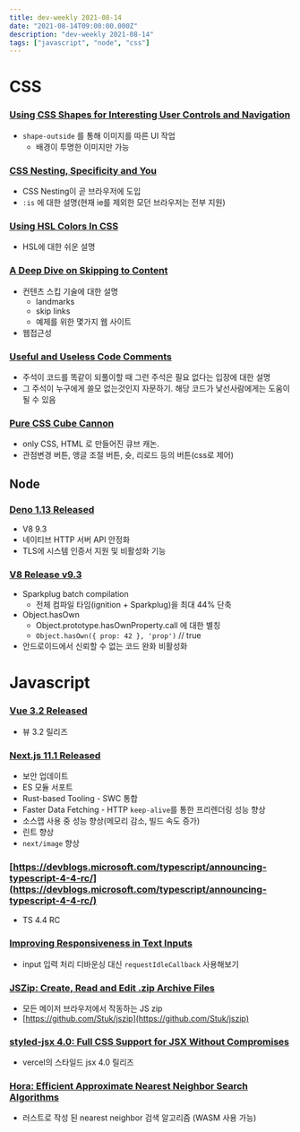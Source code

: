 ```yaml
---
title: dev-weekly 2021-08-14
date: "2021-08-14T09:00:00.000Z"
description: "dev-weekly 2021-08-14"
tags: ["javascript", "node", "css"]
---
```


# CSS

### [Using CSS Shapes for Interesting User Controls and Navigation](https://css-tricks.com/using-css-shapes-for-interesting-user-controls-and-navigation)

- `shape-outside` 를 통해 이미지를 따른 UI 작업
    - 배경이 투명한 이미지만 가능

### [CSS Nesting, Specificity and You](https://kilianvalkhof.com/2021/css-html/css-nesting-specificity-and-you)

- CSS Nesting이 곧 브라우저에 도입
- `:is` 에 대한 설명(현재 ie를 제외한 모던 브라우저는 전부 지원)

### [Using HSL Colors In CSS](https://www.smashingmagazine.com/2021/07/hsl-colors-css)

- HSL에 대한 쉬운 설명

### [A Deep Dive on Skipping to Content](https://css-tricks.com/a-deep-dive-on-skipping-to-content)

- 컨텐츠 스킵 기술에 대한 설명
    - landmarks
    - skip links
    - 예제를 위한 몇가지 웹 사이트
- 웹접근성

### [Useful and Useless Code Comments](https://blog.jim-nielsen.com/2021/useful-and-usless-code-comments)

- 주석이 코드를 똑같이 되풀이할 때 그런 주석은 필요 없다는 입장에 대한 설명
- 그 주석이 누구에게 쓸모 없는것인지 자문하기. 해당 코드가 낯선사람에게는 도움이 될 수 있음

### [Pure CSS Cube Cannon](https://codepen.io/amit_sheen/pen/BaRqKJb)

- only CSS, HTML 로 만들어진 큐브 캐논.
- 관점변경 버튼, 앵글 조절 버튼, 슛, 리로드 등의 버튼(css로 제어)

## Node

### [Deno 1.13 Released](https://deno.com/blog/v1.13)

- V8 9.3
- 네이티브 HTTP 서버 API 안정화
- TLS에 시스템 인증서 지원 및 비활성화 기능

### [V8 Release v9.3](https://v8.dev/blog/v8-release-93)

- Sparkplug batch compilation
    - 전체 컴파일 타임(ignition + Sparkplug)을 최대 44% 단축
- Object.hasOwn
    - Object.prototype.hasOwnProperty.call 에 대한 별칭
    - `Object.hasOwn({ prop: 42 }, 'prop')` // true
- 안드로이드에서 신뢰할 수 없는 코드 완화 비활성화

# Javascript

### [Vue 3.2 Released](https://blog.vuejs.org/posts/vue-3.2.html)

- 뷰 3.2 릴리즈

### [Next.js 11.1 Released](https://nextjs.org/blog/next-11-1)

- 보안 업데이트
- ES 모듈 서포트
- Rust-based Tooling - SWC 통합
- Faster Data Fetching - HTTP `keep-alive`를 통한 프리렌더링 성능 향상
- 소스맵 사용 중 성능 향상(메모리 감소, 빌드 속도 증가)
- 린트 향상
- `next/image` 향상

### [https://devblogs.microsoft.com/typescript/announcing-typescript-4-4-rc/](https://devblogs.microsoft.com/typescript/announcing-typescript-4-4-rc/)

- TS 4.4 RC

### [Improving Responsiveness in Text Inputs](https://nolanlawson.com/2021/08/08/improving-responsiveness-in-text-inputs/)

- input 입력 처리 디바운싱 대신 `requestIdleCallback` 사용해보기

### [JSZip: Create, Read and Edit .zip Archive Files](https://stuk.github.io/jszip/)

- 모든 메이저 브라우저에서 작동하는 JS zip
- [https://github.com/Stuk/jszip](https://github.com/Stuk/jszip)

### [styled-jsx 4.0: Full CSS Support for JSX Without Compromises](https://github.com/vercel/styled-jsx)

- vercel의 스타일드 jsx 4.0 릴리즈

### [Hora: Efficient Approximate Nearest Neighbor Search Algorithms](https://github.com/hora-search/hora)

- 러스트로 작성 된 nearest neighbor 검색 알고리즘 (WASM 사용 가능)